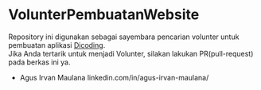 # VolunterPembuatanWebsite
Repository ini digunakan sebagai sayembara pencarian volunter untuk pembuatan aplikasi [Dicoding](www.dicoding.com).<br>
Jika Anda tertarik untuk menjadi Volunter, silakan lakukan PR(pull-request) pada berkas ini ya.<br>

* Agus Irvan Maulana 
linkedin.com/in/agus-irvan-maulana/
